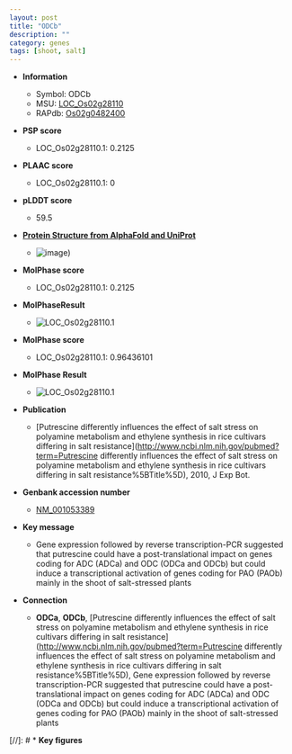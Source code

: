 ```yaml
---
layout: post
title: "ODCb"
description: ""
category: genes
tags: [shoot, salt]
---
```


* **Information**  
    + Symbol: ODCb  
    + MSU: [LOC_Os02g28110](http://rice.plantbiology.msu.edu/cgi-bin/ORF_infopage.cgi?orf=LOC_Os02g28110)  
    + RAPdb: [Os02g0482400](http://rapdb.dna.affrc.go.jp/viewer/gbrowse_details/irgsp1?name=Os02g0482400)  

* **PSP score**  
    + LOC_Os02g28110.1: 0.2125 

* **PLAAC score**  
    + LOC_Os02g28110.1: 0 

* **pLDDT score**
    + 59.5

* **[Protein Structure from AlphaFold and UniProt](https://www.uniprot.org/uniprotkb/Q6K2K1/entry#structure)**
    + ![image](https://ricepsp.github.io/images/Q6/AF-Q6K2K1-F1.png))

* **MolPhase score**
    + LOC_Os02g28110.1: 0.2125

* **MolPhaseResult**
    + ![LOC_Os02g28110.1](https://ricepsp.github.io/pictures/LOC_Os02g/LOC_Os02g28110.1.png)

* **MolPhase score**
    + LOC_Os02g28110.1: 0.96436101

* **MolPhase Result**
    + ![LOC_Os02g28110.1](https://304243504.github.io/Pictures/LOC_Os02g/LOC_Os02g28110.1.png)

* **Publication**  
    + [Putrescine differently influences the effect of salt stress on polyamine metabolism and ethylene synthesis in rice cultivars differing in salt resistance](http://www.ncbi.nlm.nih.gov/pubmed?term=Putrescine differently influences the effect of salt stress on polyamine metabolism and ethylene synthesis in rice cultivars differing in salt resistance%5BTitle%5D), 2010, J Exp Bot.

* **Genbank accession number**  
    + [NM_001053389](http://www.ncbi.nlm.nih.gov/nuccore/NM_001053389)

* **Key message**  
    + Gene expression followed by reverse transcription-PCR suggested that putrescine could have a post-translational impact on genes coding for ADC (ADCa) and ODC (ODCa and ODCb) but could induce a transcriptional activation of genes coding for PAO (PAOb) mainly in the shoot of salt-stressed plants

* **Connection**  
    + __ODCa__, __ODCb__, [Putrescine differently influences the effect of salt stress on polyamine metabolism and ethylene synthesis in rice cultivars differing in salt resistance](http://www.ncbi.nlm.nih.gov/pubmed?term=Putrescine differently influences the effect of salt stress on polyamine metabolism and ethylene synthesis in rice cultivars differing in salt resistance%5BTitle%5D), Gene expression followed by reverse transcription-PCR suggested that putrescine could have a post-translational impact on genes coding for ADC (ADCa) and ODC (ODCa and ODCb) but could induce a transcriptional activation of genes coding for PAO (PAOb) mainly in the shoot of salt-stressed plants

[//]: # * **Key figures**  


